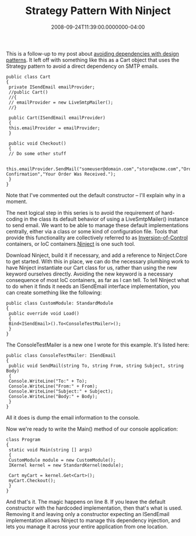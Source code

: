 ﻿---
title: Strategy Pattern With Ninject
date: "2008-09-24T11:39:00.0000000-04:00"
description: This is a follow-up to my post about avoiding dependencies with
featuredImage: img/strategy-pattern-with-ninject-featured.png
---

This is a follow-up to my post about [avoiding dependencies with design patterns](https://ardalis.com/avoiding-dependencies). It left off with something like this as a Cart object that uses the Strategy pattern to avoid a direct dependency on SMTP emails.

```
public class Cart
{
 private ISendEmail emailProvider;
 //public Cart()
 //{
 // emailProvider = new LiveSmtpMailer();
 //}

 public Cart(ISendEmail emailProvider)
 {
 this.emailProvider = emailProvider;
 }

 public void Checkout()
 {
 // Do some other stuff

 this.emailProvider.SendMail("someuser@domain.com","store@acme.com","Order Confirmation","Your Order Was Received.");
 }
}
```

Note that I've commented out the default constructor – I'll explain why in a moment.

The next logical step in this series is to avoid the requirement of hard-coding in the class its default behavior of using a LiveSmtpMailer() instance to send email. We want to be able to manage these default implementations centrally, either via a class or some kind of configuration file. Tools that provide this functionality are collectively referred to as [Inversion-of-Control](http://en.wikipedia.org/wiki/Inversion_of_Control) containers, or IoC containers.[Ninject](http://ninject.org/) is one such tool.

Download Ninject, build it if necessary, and add a reference to Ninject.Core to get started. With this in place, we can do the necessary plumbing work to have Ninject instantiate our Cart class for us, rather than using the new keyword ourselves directly. Avoiding the new keyword is a necessary consequence of most IoC containers, as far as I can tell. To tell Ninject what to do when it finds it needs an ISendEmail interface implementation, you can create something like the following:

```
public class CustomModule: StandardModule
{
 public override void Load()
 {
 Bind<ISendEmail>().To<ConsoleTestMailer>();
 }
}
```

The ConsoleTestMailer is a new one I wrote for this example. It's listed here:

```
public class ConsoleTestMailer: ISendEmail
{
 public void SendMail(string To, string From, string Subject, string Body)
 {
 Console.WriteLine("To:" + To);
 Console.WriteLine("From:" + From);
 Console.WriteLine("Subject:" + Subject);
 Console.WriteLine("Body:" + Body);
 }
}
```

All it does is dump the email information to the console.

Now we're ready to write the Main() method of our console application:

```
class Program
{
 static void Main(string [] args)
 {
 CustomModule module = new CustomModule();
 IKernel kernel = new StandardKernel(module);

 Cart myCart = kernel.Get<Cart>();
 myCart.Checkout();
 }
}
```

And that's it. The magic happens on line 8. If you leave the default constructor with the hardcoded implementation, then that's what is used. Removing it and leaving only a constructor expecting an ISendEmail implementation allows Ninject to manage this dependency injection, and lets you manage it across your entire application from one location.

